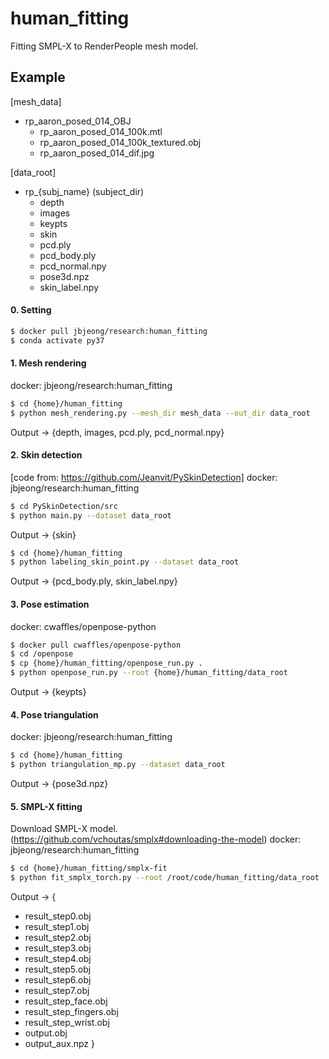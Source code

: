 # human_fitting
Fitting SMPL-X to RenderPeople mesh model.

## Example

[mesh_data]
- rp_aaron_posed_014_OBJ
  - rp_aaron_posed_014_100k.mtl
  - rp_aaron_posed_014_100k_textured.obj
  - rp_aaron_posed_014_dif.jpg

[data_root]
- rp_{subj_name} (subject_dir)
  - depth
  - images
  - keypts
  - skin
  - pcd.ply
  - pcd_body.ply
  - pcd_normal.npy
  - pose3d.npz
  - skin_label.npy

#### 0. Setting
```bash
$ docker pull jbjeong/research:human_fitting
$ conda activate py37
```

#### 1. Mesh rendering
docker: jbjeong/research:human_fitting
```bash
$ cd {home}/human_fitting
$ python mesh_rendering.py --mesh_dir mesh_data --out_dir data_root
```
Output -> {depth, images, pcd.ply, pcd_normal.npy}

#### 2. Skin detection
[code from: https://github.com/Jeanvit/PySkinDetection]
docker: jbjeong/research:human_fitting
```bash
$ cd PySkinDetection/src
$ python main.py --dataset data_root
```
Output -> {skin}
```bash
$ cd {home}/human_fitting
$ python labeling_skin_point.py --dataset data_root
```
Output -> {pcd_body.ply, skin_label.npy}

#### 3. Pose estimation
docker: cwaffles/openpose-python
```bash
$ docker pull cwaffles/openpose-python
$ cd /openpose
$ cp {home}/human_fitting/openpose_run.py . 
$ python openpose_run.py --root {home}/human_fitting/data_root
```
Output -> {keypts}

#### 4. Pose triangulation
docker: jbjeong/research:human_fitting
```bash
$ cd {home}/human_fitting
$ python triangulation_mp.py --dataset data_root
```
Output -> {pose3d.npz}

#### 5. SMPL-X fitting
Download SMPL-X model. (https://github.com/vchoutas/smplx#downloading-the-model)
docker: jbjeong/research:human_fitting
```bash
$ cd {home}/human_fitting/smplx-fit
$ python fit_smplx_torch.py --root /root/code/human_fitting/data_root
```
Output -> {
* result_step0.obj
* result_step1.obj
* result_step2.obj
* result_step3.obj
* result_step4.obj
* result_step5.obj
* result_step6.obj
* result_step7.obj
* result_step_face.obj
* result_step_fingers.obj
* result_step_wrist.obj
* output.obj
* output_aux.npz
}
